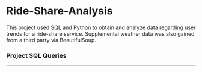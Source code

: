 # Ride-Share-Analysis

This project used SQL and Python to obtain and analyze data regarding user trends for a ride-share service. Supplemental weather data was also gained from a third party via BeautifulSoup. 


### Project SQL Queries 
--- 
